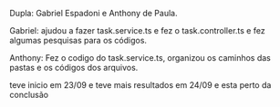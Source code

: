 Dupla: Gabriel Espadoni e Anthony de Paula.

Gabriel: ajudou a fazer task.service.ts e fez o task.controller.ts e fez algumas pesquisas para os códigos.

Anthony: Fez o codigo do task.service.ts, organizou os caminhos das pastas e os códigos dos arquivos.

teve inicio em 23/09 e teve mais resultados em 24/09 e esta perto da conclusão
